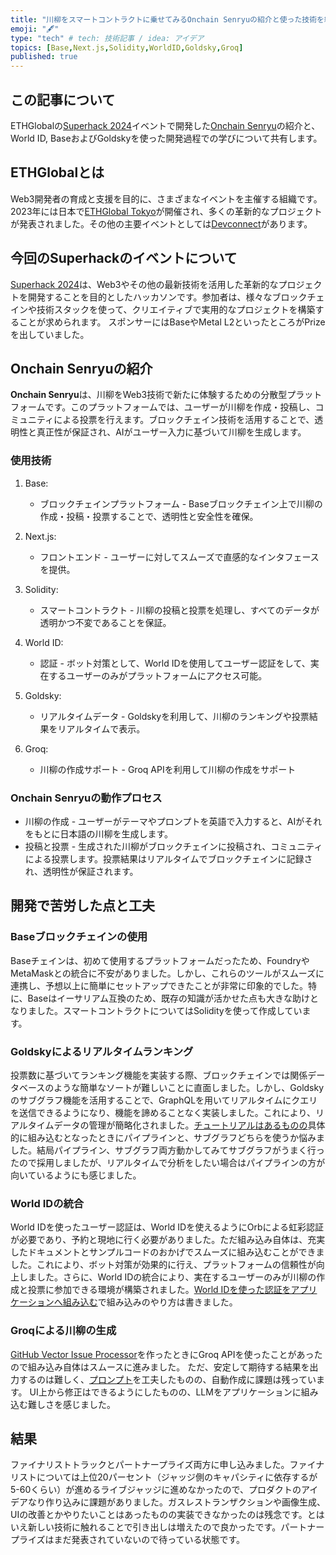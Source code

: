 ```yaml
---
title: "川柳をスマートコントラクトに乗せてみるOnchain Senryuの紹介と使った技術を紹介します"
emoji: "🖋️"
type: "tech" # tech: 技術記事 / idea: アイデア
topics: [Base,Next.js,Solidity,WorldID,Goldsky,Groq]
published: true
---
```


## この記事について

ETHGlobalの[Superhack 2024](https://ethglobal.com/events/superhack2024)イベントで開発した[Onchain Senryu](https://ethglobal.com/showcase/onchain-senryu-sfbo5)の紹介と、World ID, BaseおよびGoldskyを使った開発過程での学びについて共有します。

## ETHGlobalとは

Web3開発者の育成と支援を目的に、さまざまなイベントを主催する組織です。2023年には日本で[ETHGlobal Tokyo](https://ethglobal.com/events/tokyo)が開催され、多くの革新的なプロジェクトが発表されました。その他の主要イベントとしては[Devconnect](https://devconnect.org/)があります。

## 今回のSuperhackのイベントについて

[Superhack 2024](https://ethglobal.com/events/superhack2024)は、Web3やその他の最新技術を活用した革新的なプロジェクトを開発することを目的としたハッカソンです。参加者は、様々なブロックチェインや技術スタックを使って、クリエイティブで実用的なプロジェクトを構築することが求められます。
スポンサーにはBaseやMetal L2といったところがPrizeを出していました。

## Onchain Senryuの紹介

**Onchain Senryu**は、川柳をWeb3技術で新たに体験するための分散型プラットフォームです。このプラットフォームでは、ユーザーが川柳を作成・投稿し、コミュニティによる投票を行えます。ブロックチェイン技術を活用することで、透明性と真正性が保証され、AIがユーザー入力に基づいて川柳を生成します。

### 使用技術

1. Base:
   - ブロックチェインプラットフォーム - Baseブロックチェイン上で川柳の作成・投稿・投票することで、透明性と安全性を確保。

2. Next.js:
   - フロントエンド - ユーザーに対してスムーズで直感的なインタフェースを提供。

3. Solidity:
   - スマートコントラクト - 川柳の投稿と投票を処理し、すべてのデータが透明かつ不変であることを保証。

4. World ID:
   - 認証 - ボット対策として、World IDを使用してユーザー認証をして、実在するユーザーのみがプラットフォームにアクセス可能。

5. Goldsky:
   - リアルタイムデータ - Goldskyを利用して、川柳のランキングや投票結果をリアルタイムで表示。

6. Groq:
   - 川柳の作成サポート - Groq APIを利用して川柳の作成をサポート

### Onchain Senryuの動作プロセス

- 川柳の作成 - ユーザーがテーマやプロンプトを英語で入力すると、AIがそれをもとに日本語の川柳を生成します。
- 投稿と投票 - 生成された川柳がブロックチェインに投稿され、コミュニティによる投票します。投票結果はリアルタイムでブロックチェインに記録され、透明性が保証されます。

## 開発で苦労した点と工夫

### Baseブロックチェインの使用

Baseチェインは、初めて使用するプラットフォームだったため、FoundryやMetaMaskとの統合に不安がありました。しかし、これらのツールがスムーズに連携し、予想以上に簡単にセットアップできたことが非常に印象的でした。特に、Baseはイーサリアム互換のため、既存の知識が活かせた点も大きな助けとなりました。スマートコントラクトについてはSolidityを使って作成しています。

### Goldskyによるリアルタイムランキング

投票数に基づいてランキング機能を実装する際、ブロックチェインでは関係データベースのような簡単なソートが難しいことに直面しました。しかし、Goldskyのサブグラフ機能を活用することで、GraphQLを用いてリアルタイムにクエリを送信できるようになり、機能を諦めることなく実装しました。これにより、リアルタイムデータの管理が簡略化されました。[チュートリアルはあるものの](https://docs.goldsky.com/subgraphs/deploying-subgraphs)具体的に組み込むとなったときにパイプラインと、サブグラフどちらを使うか悩みました。結局パイプライン、サブグラフ両方動かしてみてサブグラフがうまく行ったので採用しましたが、リアルタイムで分析をしたい場合はパイプラインの方が向いているようにも感じました。

### World IDの統合

World IDを使ったユーザー認証は、World IDを使えるようにOrbによる虹彩認証が必要であり、予約と現地に行く必要がありました。ただ組み込み自体は、充実したドキュメントとサンプルコードのおかげでスムーズに組み込むことができました。これにより、ボット対策が効果的に行え、プラットフォームの信頼性が向上しました。さらに、World IDの統合により、実在するユーザーのみが川柳の作成と投票に参加できる環境が構築されました。[World IDを使った認証をアプリケーションへ組み込む](https://zenn.dev/bull/articles/getting-started-world-id)で組み込みのやり方は書きました。

### Groqによる川柳の生成

[GitHub Vector Issue Processor](https://zenn.dev/bull/articles/github-issue-vector-processor)を作ったときにGroq APIを使ったことがあったので組み込み自体はスムースに進みました。
ただ、安定して期待する結果を出力するのは難しく、[プロンプト](https://github.com/susumutomita/2024-Superhack/blob/main/frontend/src/pages/api/generate-senryu.ts#L21)を工夫したものの、自動作成に課題は残っています。
UI上から修正はできるようにしたものの、LLMをアプリケーションに組み込む難しさを感じました。

## 結果

ファイナリストトラックとパートナープライズ両方に申し込みました。ファイナリストについては上位20パーセント（ジャッジ側のキャパシティに依存するが5-60くらい）が進めるライブジャッジに進めなかったので、プロダクトのアイデアなり作り込みに課題がありました。ガスレストランザクションや画像生成、UIの改善とかやりたいことはあったものの実装できなかったのは残念です。とはいえ新しい技術に触れることで引き出しは増えたので良かったです。パートナープライズはまだ発表されていないので待っている状態です。
